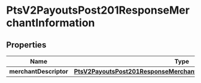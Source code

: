 
# PtsV2PayoutsPost201ResponseMerchantInformation

## Properties
Name | Type | Description | Notes
------------ | ------------- | ------------- | -------------
**merchantDescriptor** | [**PtsV2PayoutsPost201ResponseMerchantInformationMerchantDescriptor**](PtsV2PayoutsPost201ResponseMerchantInformationMerchantDescriptor.md) |  |  [optional]



